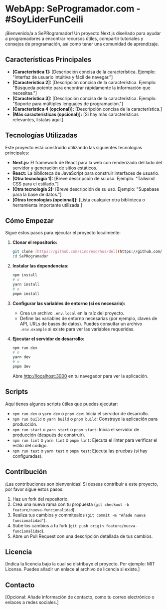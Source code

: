 # WebApp: SeProgramador.com - #SoyLiderFunCeili

¡Bienvenido/a a SePRogramador! Un proyecto Next.js diseñado para ayudar a programadores a encontrar recursos útiles, compartir tutoriales y consejos de programación, así como tener una comunidad de aprendizaje.

## Características Principales

* **[Característica 1]:** [Descripción concisa de la característica. Ejemplo: "Interfaz de usuario intuitiva y fácil de navegar."]
* **[Característica 2]:** [Descripción concisa de la característica. Ejemplo: "Búsqueda potente para encontrar rápidamente la información que necesitas."]
* **[Característica 3]:** [Descripción concisa de la característica. Ejemplo: "Soporte para múltiples lenguajes de programación."]
* **[Característica 4 (opcional)]:** [Descripción concisa de la característica.]
* **[Más características (opcional)]:** [Si hay más características relevantes, listalas aquí.]

## Tecnologías Utilizadas

Este proyecto está construido utilizando las siguientes tecnologías principales:

* **Next.js:** El framework de React para la web con renderizado del lado del servidor y generación de sitios estáticos.
* **React:** La biblioteca de JavaScript para construir interfaces de usuario.
* **[Otra tecnología 1]:** [Breve descripción de su uso. Ejemplo: "Tailwind CSS para el estilado."]
* **[Otra tecnología 2]:** [Breve descripción de su uso. Ejemplo: "Supabase para la base de datos."]
* **[Otras tecnologías (opcional)]:** [Lista cualquier otra biblioteca o herramienta importante utilizada.]

## Cómo Empezar

Sigue estos pasos para ejecutar el proyecto localmente:

1.  **Clonar el repositorio:**
    ```bash
    git clone [https://github.com/sindresorhus/del](https://github.com/sindresorhus/del)
    cd SePRogramador
    ```

2.  **Instalar las dependencias:**
    ```bash
    npm install
    # o
    yarn install
    # o
    pnpm install
    ```

3.  **Configurar las variables de entorno (si es necesario):**
    * Crea un archivo `.env.local` en la raíz del proyecto.
    * Define las variables de entorno necesarias (por ejemplo, claves de API, URLs de bases de datos). Puedes consultar un archivo `.env.example` si existe para ver las variables requeridas.

4.  **Ejecutar el servidor de desarrollo:**
    ```bash
    npm run dev
    # o
    yarn dev
    # o
    pnpm dev
    ```

    Abre [http://localhost:3000](http://localhost:3000) en tu navegador para ver la aplicación.

## Scripts

Aquí tienes algunos scripts útiles que puedes ejecutar:

* `npm run dev` o `yarn dev` o `pnpm dev`: Inicia el servidor de desarrollo.
* `npm run build` o `yarn build` o `pnpm build`: Construye la aplicación para producción.
* `npm run start` o `yarn start` o `pnpm start`: Inicia el servidor de producción (después de construir).
* `npm run lint` o `yarn lint` o `pnpm lint`: Ejecuta el linter para verificar el estilo del código.
* `npm run test` o `yarn test` o `pnpm test`: Ejecuta las pruebas (si hay configuradas).

## Contribución

¡Las contribuciones son bienvenidas! Si deseas contribuir a este proyecto, por favor sigue estos pasos:

1.  Haz un fork del repositorio.
2.  Crea una nueva rama con tu propuesta (`git checkout -b feature/nueva-funcionalidad`).
3.  Realiza tus cambios y commitealos (`git commit -m "Añade nueva funcionalidad"`).
4.  Sube los cambios a tu fork (`git push origin feature/nueva-funcionalidad`).
5.  Abre un Pull Request con una descripción detallada de tus cambios.

## Licencia

[Indica la licencia bajo la cual se distribuye el proyecto. Por ejemplo: MIT License. Puedes añadir un enlace al archivo de licencia si existe.]

## Contacto

[Opcional: Añade información de contacto, como tu correo electrónico o enlaces a redes sociales.]